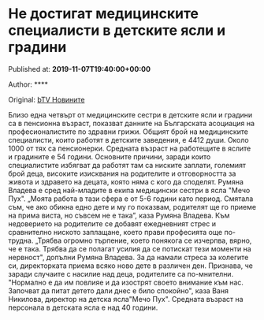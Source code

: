 
# Не достигат медицинските специалисти в детските ясли и градини

Published at: **2019-11-07T19:40:00+00:00**

Author: ****

Original: [bTV Новините](https://btvnovinite.bg/bulgaria/ne-dostigat-medicinskite-specialisti-v-detskite-jasli-i-gradini.html)

Близо една четвърт от медицинските сестри в детските ясли и градини са в пенсионна възраст, показват данните на Българската асоциация на професионалистите по здравни грижи.
Общият брой на медицинските специалисти, които работят в детските заведения, е 4412 души. Около 1000 от тях са пенсионерки. Средната възраст на работещите в яслите и градините е 54 години.
Основните причини, заради които специалистите избягват да работят там са ниските заплати, големият брой деца, високите изисквания на родителите и отговорността за живота и здравето на децата, която няма с кого да споделят.
Румяна Владева е сред най-младите в екипа медицински сестри в ясла "Мечо Пух".
„Моята работа в тази сфера е от 5-6 години като период. Смятала съм, че ако обикна едно дете и му го показвам, родителят ще го приеме на прима виста, но съвсем не е така”, каза Румяна Владева.
Към недоверието на родителите се добавят ежедневният стрес и сравнително ниското заплащане, което прави професията още по-трудна.
„Трябва огромно търпение, което понякога се изчерпва, вярно, че е така. Трябва да се полагат усилия да се потискат тези моменти на нервност", допълни Румяна Владева.
За да намали стреса за колегите си, директорката приема всяко ново дете в различен ден. Признава, че заради случаите с насилие над деца, родителите са по-мнителни.
"Нормално е да им повлияе и да изострят своето внимание към нас. Започват да питат детето дали днес е било спокойно", каза Ваня Никилова, директор на детска ясла"Мечо Пух".
Средната възраст на персонала в детската ясла е над 40 години.
